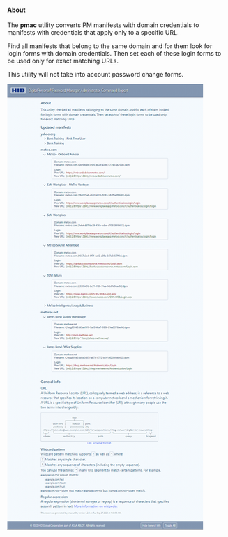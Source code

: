 #### About

The **pmac** utility converts PM manifests with domain credentials to manifests with credentials that apply only to a specific URL.

Find all manifests that belong to the same domain and for them look for login forms with domain credentials. 
Then set each of these login forms to be used only for exact matching URLs. 

This utility will not take into account password change forms.

![](./packages/template/assets/previews/2022-09-28_14-55-03.png)

<!-- You can click the list item to check the details. -->



<!--
This utility program checked all manifests that belong to the same domain and for them looked for login forms with domain credentials.
This utility program checked all manifests belonging to the same domain and for them looked for login forms for them with domain credentials.
This utility checked all manifests belonging to the same domain and for them looked for login forms for them with domain credentials.
This utility checked all manifests belonging to the same domain and for each of them looked for login forms with domain credentials.
This utility program checked all manifests belonging to the same domain and looked for login forms for them with domain credentials.

This utility checked all manifests belonging to the same domain and for each of them looked for login forms with domain credentials.

This utility program will find all manifests that belong to the same domain and for them look for login forms with domain credentials.

You can undo taken action by copiyng files from backup folder to the original place

This utility was started as: "...".

The list of updated files is splitted inot groups by domain.

add button:  more ...
-->
